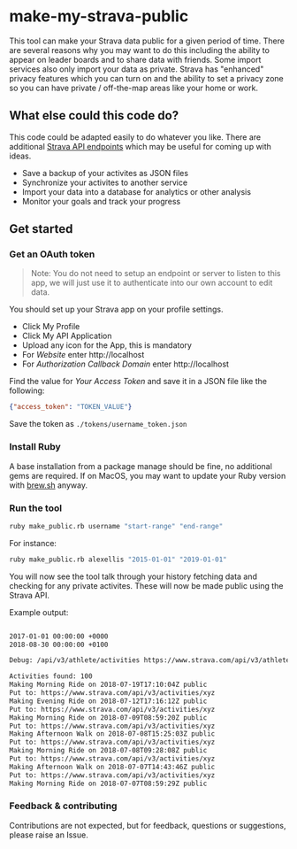 make-my-strava-public
===============================

This tool can make your Strava data public for a given period of time. There are several reasons why you may want to do this including the ability to appear on leader boards and to share data with friends. Some import services also only import your data as private. Strava has "enhanced" privacy features which you can turn on and the ability to set a privacy zone so you can have private / off-the-map areas like your home or work.

## What else could this code do?

This code could be adapted easily to do whatever you like. There are additional [Strava API endpoints](https://developers.strava.com/docs/reference/) which may be useful for coming up with ideas.

- Save a backup of your activites as JSON files
- Synchronize your activites to another service
- Import your data into a database for analytics or other analysis 
- Monitor your goals and track your progress

## Get started

### Get an OAuth token

> Note: You do not need to setup an endpoint or server to listen to this app, we will just use it to authenticate into our own account to edit data.

You should set up your Strava app on your profile settings.

* Click My Profile
* Click My API Application
* Upload any icon for the App, this is mandatory
* For *Website* enter http://localhost
* For *Authorization Callback Domain* enter http://localhost

Find the value for *Your Access Token* and save it in a JSON file like the following:

```json
{"access_token": "TOKEN_VALUE"}
```

Save the token as `./tokens/username_token.json`

### Install Ruby

A base installation from a package manage should be fine, no additional gems are required. If on MacOS, you may want to update your Ruby version with [brew.sh](https://brew.sh/) anyway.

### Run the tool

```sh
ruby make_public.rb username "start-range" "end-range"
```

For instance:

```sh
ruby make_public.rb alexellis "2015-01-01" "2019-01-01"
```

You will now see the tool talk through your history fetching data and checking for any private activites. These will now be made public using the Strava API.

Example output:

```sh

2017-01-01 00:00:00 +0000
2018-08-30 00:00:00 +0100

Debug: /api/v3/athlete/activities https://www.strava.com/api/v3/athlete/activities?before=1535583600&after=1483228800&page=1&per_page=100

Activities found: 100
Making Morning Ride on 2018-07-19T17:10:04Z public
Put to: https://www.strava.com/api/v3/activities/xyz
Making Evening Ride on 2018-07-12T17:16:12Z public
Put to: https://www.strava.com/api/v3/activities/xyz
Making Morning Ride on 2018-07-09T08:59:20Z public
Put to: https://www.strava.com/api/v3/activities/xyz
Making Afternoon Walk on 2018-07-08T15:25:03Z public
Put to: https://www.strava.com/api/v3/activities/xyz
Making Morning Ride on 2018-07-08T09:28:08Z public
Put to: https://www.strava.com/api/v3/activities/xyz
Making Afternoon Walk on 2018-07-07T14:43:46Z public
Put to: https://www.strava.com/api/v3/activities/xyz
Making Morning Ride on 2018-07-07T08:59:29Z public
```

### Feedback & contributing

Contributions are not expected, but for feedback, questions or suggestions, please raise an Issue.

